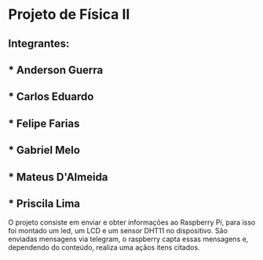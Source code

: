 # Projeto de Física II
## Integrantes:
## * Anderson Guerra
## * Carlos Eduardo
## * Felipe Farias
## * Gabriel Melo
## * Mateus D'Almeida
## * Priscila Lima

O projeto consiste em enviar e obter informações ao Raspberry Pi, para isso foi montado um led, um LCD e um sensor DHT11 no dispositivo.
São enviadas mensagens via telegram, o raspberry capta essas mensagens e, dependendo do conteúdo, realiza uma açãos itens citados.
